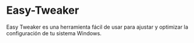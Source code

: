 # Easy-Tweaker
Easy Tweaker es una herramienta fácil de usar para ajustar y optimizar la configuración de tu sistema Windows. 
